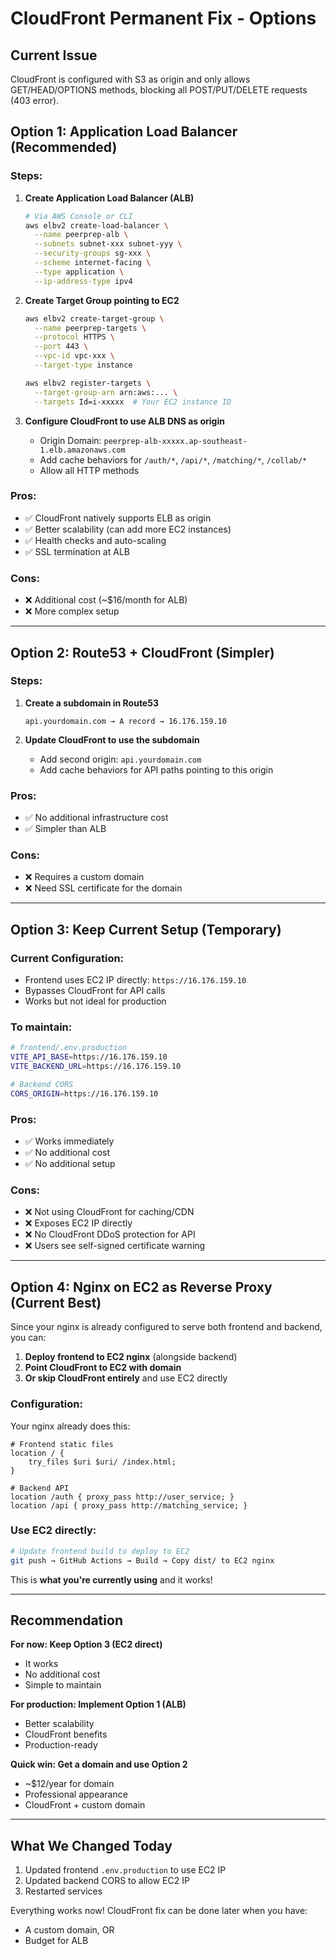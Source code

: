 # CloudFront Permanent Fix - Options

## Current Issue
CloudFront is configured with S3 as origin and only allows GET/HEAD/OPTIONS methods, blocking all POST/PUT/DELETE requests (403 error).

## Option 1: Application Load Balancer (Recommended)

### Steps:
1. **Create Application Load Balancer (ALB)**
   ```bash
   # Via AWS Console or CLI
   aws elbv2 create-load-balancer \
     --name peerprep-alb \
     --subnets subnet-xxx subnet-yyy \
     --security-groups sg-xxx \
     --scheme internet-facing \
     --type application \
     --ip-address-type ipv4
   ```

2. **Create Target Group pointing to EC2**
   ```bash
   aws elbv2 create-target-group \
     --name peerprep-targets \
     --protocol HTTPS \
     --port 443 \
     --vpc-id vpc-xxx \
     --target-type instance

   aws elbv2 register-targets \
     --target-group-arn arn:aws:... \
     --targets Id=i-xxxxx  # Your EC2 instance ID
   ```

3. **Configure CloudFront to use ALB DNS as origin**
   - Origin Domain: `peerprep-alb-xxxxx.ap-southeast-1.elb.amazonaws.com`
   - Add cache behaviors for `/auth/*`, `/api/*`, `/matching/*`, `/collab/*`
   - Allow all HTTP methods

### Pros:
- ✅ CloudFront natively supports ELB as origin
- ✅ Better scalability (can add more EC2 instances)
- ✅ Health checks and auto-scaling
- ✅ SSL termination at ALB

### Cons:
- ❌ Additional cost (~$16/month for ALB)
- ❌ More complex setup

---

## Option 2: Route53 + CloudFront (Simpler)

### Steps:
1. **Create a subdomain in Route53**
   ```
   api.yourdomain.com → A record → 16.176.159.10
   ```

2. **Update CloudFront to use the subdomain**
   - Add second origin: `api.yourdomain.com`
   - Add cache behaviors for API paths pointing to this origin

### Pros:
- ✅ No additional infrastructure cost
- ✅ Simpler than ALB

### Cons:
- ❌ Requires a custom domain
- ❌ Need SSL certificate for the domain

---

## Option 3: Keep Current Setup (Temporary)

### Current Configuration:
- Frontend uses EC2 IP directly: `https://16.176.159.10`
- Bypasses CloudFront for API calls
- Works but not ideal for production

### To maintain:
```bash
# frontend/.env.production
VITE_API_BASE=https://16.176.159.10
VITE_BACKEND_URL=https://16.176.159.10

# Backend CORS
CORS_ORIGIN=https://16.176.159.10
```

### Pros:
- ✅ Works immediately
- ✅ No additional cost
- ✅ No additional setup

### Cons:
- ❌ Not using CloudFront for caching/CDN
- ❌ Exposes EC2 IP directly
- ❌ No CloudFront DDoS protection for API
- ❌ Users see self-signed certificate warning

---

## Option 4: Nginx on EC2 as Reverse Proxy (Current Best)

Since your nginx is already configured to serve both frontend and backend, you can:

1. **Deploy frontend to EC2 nginx** (alongside backend)
2. **Point CloudFront to EC2 with domain**
3. **Or skip CloudFront entirely** and use EC2 directly

### Configuration:
Your nginx already does this:
```nginx
# Frontend static files
location / {
    try_files $uri $uri/ /index.html;
}

# Backend API
location /auth { proxy_pass http://user_service; }
location /api { proxy_pass http://matching_service; }
```

### Use EC2 directly:
```bash
# Update frontend build to deploy to EC2
git push → GitHub Actions → Build → Copy dist/ to EC2 nginx
```

This is **what you're currently using** and it works!

---

## Recommendation

**For now: Keep Option 3 (EC2 direct)**
- It works
- No additional cost
- Simple to maintain

**For production: Implement Option 1 (ALB)**
- Better scalability
- CloudFront benefits
- Production-ready

**Quick win: Get a domain and use Option 2**
- ~$12/year for domain
- Professional appearance
- CloudFront + custom domain

---

## What We Changed Today

1. Updated frontend `.env.production` to use EC2 IP
2. Updated backend CORS to allow EC2 IP
3. Restarted services

Everything works now! CloudFront fix can be done later when you have:
- A custom domain, OR
- Budget for ALB
